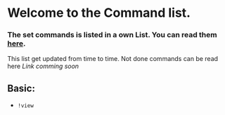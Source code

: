 # Welcome to the Command list.
### The set commands is listed in a own List. You can read them [here](./setcommands.md).
This list get updated from time to time. Not done commands can be read here *Link comming soon*

## Basic:
- `!view`